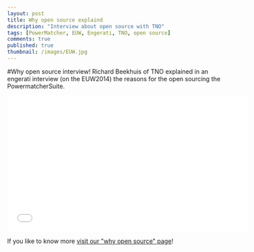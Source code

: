 ```yaml
---
layout: post
title: Why open source explaind
description: "Interview about open source with TNO"
tags: [PowerMatcher, EUW, Engerati, TNO, open source]
comments: true
published: true
thumbnail: /images/EUW.jpg
---
```


#Why open source interview!
Richard Beekhuis of TNO explained in an engerati interview (on the EUW2014) the reasons for the open sourcing the PowermatcherSuite.

<iframe width="560" height="315" src="//www.youtube.com/embed/xV2zH8RLprU?list=PLqAbdlDgooc1TdKUw9Zi0UPTaNi7z46Lo" frameborder="0" allowfullscreen></iframe>

If you like to know more [visit our "why open source" page](http://flexiblepower.github.io/why/opensource/)!
